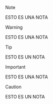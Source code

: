 > [!NOTE]
> ESTO ES UNA NOTA

> [!WARNING]
> ESTO ES UNA NOTA

> [!TIP]
> ESTO ES UN NOTA

> [!IMPORTANT]
> ESTO ES UNA NOTA 


> [!CAUTION]
> ESTO ES UN NOTA 
